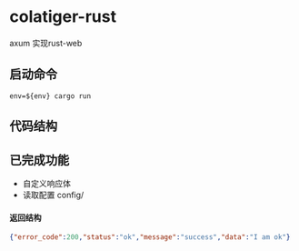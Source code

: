 # colatiger-rust
axum 实现rust-web


## 启动命令
```
env=${env} cargo run
```

## 代码结构



## 已完成功能
- 自定义响应体
- 读取配置 config/

#### 返回结构
```json
{"error_code":200,"status":"ok","message":"success","data":"I am ok"}
```
